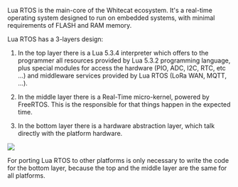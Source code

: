 Lua RTOS is the main-core of the Whitecat ecosystem. It's a real-time operating system designed to run on embedded systems, with minimal requirements of FLASH and RAM memory.

Lua RTOS has a 3-layers design:

1. In the top layer there is a Lua 5.3.4 interpreter which offers to the programmer all resources provided by Lua 5.3.2 programming language, plus special modules for access the hardware (PIO, ADC, I2C, RTC, etc ...) and middleware services provided by Lua RTOS (LoRa WAN, MQTT, ...).

2. In the middle layer there is a Real-Time micro-kernel, powered by FreeRTOS. This is the responsible for that things happen in the expected time.

3. In the bottom layer there is a hardware abstraction layer, which talk directly with the platform hardware.

![](https://git.whitecatboard.org/luaos.png)

For porting Lua RTOS to other platforms is only necessary to write the code for the bottom layer, because the top and the middle layer are the same for all platforms.
